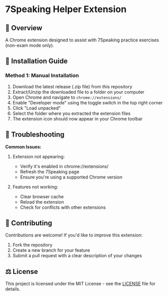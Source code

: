# 7Speaking Helper Extension

## 📝 Overview
A Chrome extension designed to assist with 7Speaking practice exercises (non-exam mode only).

## 🚀 Installation Guide

### Method 1: Manual Installation
1. Download the latest release (.zip file) from this repository
2. Extract/Unzip the downloaded file to a folder on your computer
3. Open Chrome and navigate to `chrome://extensions/`
4. Enable "Developer mode" using the toggle switch in the top right corner
5. Click "Load unpacked"
6. Select the folder where you extracted the extension files
7. The extension icon should now appear in your Chrome toolbar

## 🔧 Troubleshooting

**Common Issues:**
1. Extension not appearing:
   - Verify it's enabled in chrome://extensions/
   - Refresh the 7Speaking page
   - Ensure you're using a supported Chrome version

2. Features not working:
   - Clear browser cache
   - Reload the extension
   - Check for conflicts with other extensions

## 🤝 Contributing
Contributions are welcome! If you'd like to improve this extension:
1. Fork the repository
2. Create a new branch for your feature
3. Submit a pull request with a clear description of your changes

## ⚖️ License
This project is licensed under the MIT License - see the [LICENSE](LICENSE) file for details.
